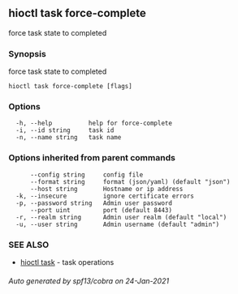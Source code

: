 ## hioctl task force-complete

force task state to completed

### Synopsis

force task state to completed

```
hioctl task force-complete [flags]
```

### Options

```
  -h, --help          help for force-complete
  -i, --id string     task id
  -n, --name string   task name
```

### Options inherited from parent commands

```
      --config string     config file
      --format string     format (json/yaml) (default "json")
      --host string       Hostname or ip address
  -k, --insecure          ignore certificate errors
  -p, --password string   Admin user password
      --port uint         port (default 8443)
  -r, --realm string      Admin user realm (default "local")
  -u, --user string       Admin username (default "admin")
```

### SEE ALSO

* [hioctl task](hioctl_task.md)	 - task operations

###### Auto generated by spf13/cobra on 24-Jan-2021
